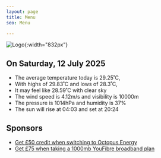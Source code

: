 ```yaml
---
layout: page
title: Menu
seo: Menu

---
```


![Logo](/images/logo.jpg){:width="832px"}

<!-- weather_marker starts -->
## On Saturday, 12 July 2025

- The average temperature today is 29.25˚C,
- With highs of 29.83˚C and lows of 28.3˚C,
- It may feel like 28.59˚C with clear sky
- The wind speed is 4.12m/s and visibility is 10000m
- The pressure is 1014hPa and humidity is 37%
- The sun will rise at 04:03 and set at 20:24

<!-- weather_marker ends -->

## Sponsors

- [Get £50 credit when switching to Octopus Energy](https://bit.ly/3oD1nnS)
- [Get £75 when taking a 1000mb YouFibre broadband plan](https://aklam.io/91zWhU?)
